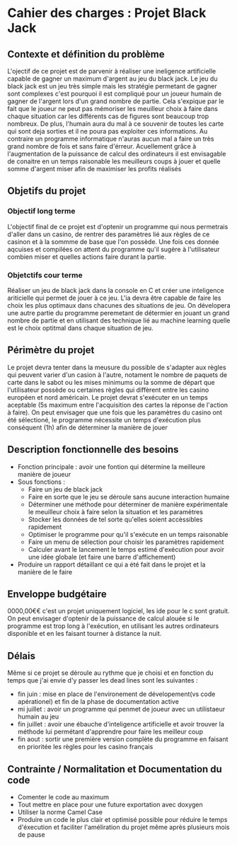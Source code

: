 # Cahier des charges : Projet Black Jack

## Contexte et définition du problème 

<p>L'ojectif de ce projet est de parvenir à réaliser une ineligence artificielle capable de gagner un maximum d'argent au jeu du black jack. Le jeu du black jack est un jeu très simple mais les stratégie permetant de gagner sont complexes c'est pourquoi il est compliqué pour un joueur humain de gagner de l'argent lors d'un grand nombre de partie. Cela s'expique par le fait que le joueur ne peut pas mémoriser les meuilleur choix à faire dans chaque situation car les différents cas de figures sont beaucoup trop nombreux. De plus, l'humain aura du mal à ce souvenir de toutes les carte qui sont deja sorties et il ne poura pas exploiter ces informations. Au contraire un programme informatique n'auras aucun mal a faire un très grand nombre de fois et sans faire d'érreur.
Acuellement grâce à l'augmentation de la puissance de calcul des ordinateurs il est envisagable de conaitre en un temps raisonable les meuilleurs coups à jouer et quelle somme d'argent miser afin de maximiser les profits réalisés</p> 

## Objetifs du projet

### Objectif long terme 

<p>L'objectif final de ce projet est d'optenir un programme qui nous permetrais d'aller dans un casino, de rentrer des paramètres lié aux règles de ce casinon et à la sommme de base que l'on possède. Une fois ces donnée aqcuises et compilées on attent du programme qu'il sugère à l'utilisateur combien miser et quelles actions faire durant la partie.</p>

### Objetctifs cour terme 

<p>Réaliser un jeu de black jack dans la console en C et créer une inteligence ariticielle qui permet de jouer à ce jeu. L'ia devra être capable de faire les choix les plus optimaux dans chacunes des situations de jeu. On dévelopera une autre partie du programme peremetant de détermier en jouant un grand nombre de partie et en utilisant des technique lié au machine learning quelle est le choix optitmal dans chaque situation de jeu.</p>

## Périmètre du projet 

<p>Le projet devra tenter dans la meusure du possible de s'adapter aux règles qui peuvent varier d'un casion à l'autre, notament le nombre de paquets de carte dans le sabot ou les mises minimums ou la somme de départ que l'utilisateur possède ou certaines règles qui diffèrent entre les casino européen et nord américain. Le projet devrat s'exécuter en un temps aceptable (5s maximum entre l'acquisition des cartes la réponse de l'action à faire). On peut envisager que une fois que les paramètres du casino ont été sélectioné, le programme nécessite un temps d'exécution plus conséquent (1h) afin de déterminer la manière de jouer</p>

## Description fonctionnelle des besoins

* Fonction principale : avoir une fontion qui détermine la meilleure manière de joueur 
* Sous fonctions :
  * Faire un jeu de black jack
  * Faire en sorte que le jeu se déroule sans aucune interaction humaine 
  * Déterminer une méthode pour déterminer de manière expérimentale le meuilleur choix à faire selon la situation et les paramètres 
  * Stocker les données de tel sorte qu'elles soient accèssibles rapidement
  * Optimiser le programme pour qu'il s'exécute en un temps raisonable
  * Faire un menu de sélection pour choisir les paramètres rapidement 
  * Calculer avant le lancement le temps estimé d'exécution pour avoir une idée globale (et faire une barre d'affichement)
* Produire un rapport détaillant ce qui a été fait dans le projet et la manière de le faire

## Enveloppe budgétaire

<p>0000,00€€ c'est un projet uniquement logiciel, les ide pour le c sont gratuit. On peut envisager d'optenir de la puissance de calcul alouée si le programme est trop long à l'exécution, en utilisant les autres ordinateurs disponible et en les faisant tourner à distance la nuit.</p>

## Délais

Même si ce projet se déroule au rythme que je choisi et en fonction du temps que j'ai envie d'y passer les dead lines sont les suivantes :

* fin juin : mise en place de l'environement de dévelopement(vs code apérationel) et fin de la phase de documentation active
* mi juillet : avoir un programme qui penmet de joueur avec un utilistaeur humain au jeu
* fin juillet : avoir une ébauche d'inteligence artificielle et avoir trouver la méthode lui permétant d'apprendre pour faire les meilleur coup
* fin aout : sortir une première version complète du programme en faisant en prioritée les règles pour les casino français 

## Contrainte / Normalitation et Documentation du code

* Comenter le code au maximum
* Tout mettre en place pour une future exportation avec doxygen
* Utiliser la norme Camel Case
* Produire un code le plus clair et optimisé possible pour réduire le temps d'éxecution et faciliter l'améliration du projet même après plusieurs mois de pause


